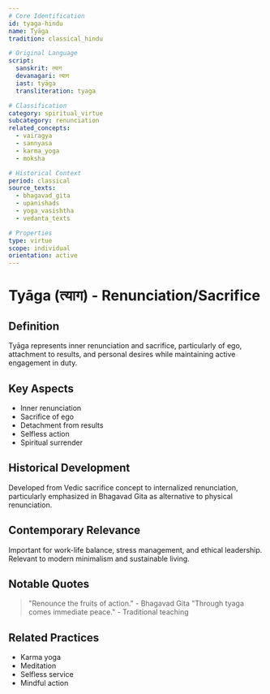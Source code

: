 ```yaml
---
# Core Identification
id: tyaga-hindu
name: Tyāga
tradition: classical_hindu

# Original Language
script:
  sanskrit: त्याग
  devanagari: त्याग
  iast: tyāga
  transliteration: tyaga

# Classification
category: spiritual_virtue
subcategory: renunciation
related_concepts:
  - vairagya
  - sannyasa
  - karma_yoga
  - moksha

# Historical Context
period: classical
source_texts:
  - bhagavad_gita
  - upanishads
  - yoga_vasishtha
  - vedanta_texts

# Properties
type: virtue
scope: individual
orientation: active
---
```


# Tyāga (त्याग) - Renunciation/Sacrifice

## Definition
Tyāga represents inner renunciation and sacrifice, particularly of ego, attachment to results, and personal desires while maintaining active engagement in duty.

## Key Aspects
- Inner renunciation
- Sacrifice of ego
- Detachment from results
- Selfless action
- Spiritual surrender

## Historical Development
Developed from Vedic sacrifice concept to internalized renunciation, particularly emphasized in Bhagavad Gita as alternative to physical renunciation.

## Contemporary Relevance
Important for work-life balance, stress management, and ethical leadership. Relevant to modern minimalism and sustainable living.

## Notable Quotes
> "Renounce the fruits of action." - Bhagavad Gita
> "Through tyaga comes immediate peace." - Traditional teaching

## Related Practices
- Karma yoga
- Meditation
- Selfless service
- Mindful action